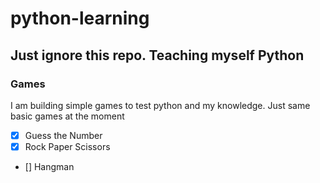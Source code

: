 # python-learning

## Just ignore this repo. Teaching myself Python

### Games

I am building simple games to test python and my knowledge.
Just same basic games at the moment

- [x] Guess the Number
- [x] Rock Paper Scissors
- [] Hangman
